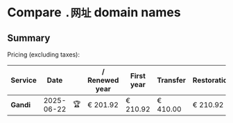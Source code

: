 # Compare `.网址` domain names

## Summary

Pricing (excluding taxes):

| Service | Date |  | / Renewed year | First year | Transfer | Restoration |
|--|--|--|--|--|--|--|
| **Gandi** | 2025-06-22 | 🏆 | € 201.92 | € 210.92 | € 410.00 | € 210.92 |
